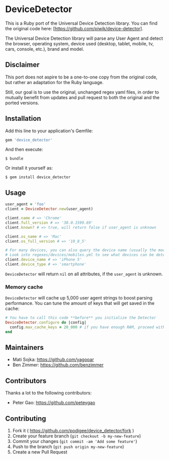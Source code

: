 # DeviceDetector

This is a Ruby port of the Universal Device Detection library.
You can find the original code here: [https://github.com/piwik/device-detector].

The Universal Device Detection library will parse any User Agent and detect
the browser, operating system, device used (desktop, tablet, mobile, tv, cars,
console, etc.), brand and model.

## Disclaimer

This port does not aspire to be a one-to-one copy from the original code, but
rather an adaptation for the Ruby language.

Still, our goal is to use the original, unchanged regex yaml files, in order to
mutually benefit from updates and pull request to both the original and the
ported versions.

## Installation

Add this line to your application's Gemfile:

```ruby
gem 'device_detector'
```

And then execute:

    $ bundle

Or install it yourself as:

    $ gem install device_detector

## Usage

```ruby
user_agent = 'foo'
client = DeviceDetector.new(user_agent)

client.name # => 'Chrome'
client.full_version # => '30.0.1599.69'
client.known? # => true, will return false if user_agent is unknown

client.os_name # => 'Mac'
client.os_full_version # => '10_8_5'

# For many devices, you can also query the device name (usually the model name)
# Look into regexes/devices/mobiles.yml to see what devices can be detected
client.device_name # => 'iPhone 5'
client.device_type # => 'smartphone'
```

`DeviceDetector` will return `nil` on all attributes, if the `user_agent` is unknown.

### Memory cache

`DeviceDetector` will cache up 5,000 user agent strings to boost parsing performance.
You can tune the amount of keys that will get saved in the cache:

```ruby
# You have to call this code **before** you initialize the Detector
DeviceDetector.configure do |config|
  config.max_cache_keys = 20_000 # if you have enough RAM, proceed with care
end
```

## Maintainers

- Mati Sojka: https://github.com/yagooar
- Ben Zimmer: https://github.com/benzimmer

## Contributors

Thanks a lot to the following contributors:

- Peter Gao: https://github.com/peteygao

## Contributing

1. Fork it ( https://github.com/podigee/device_detector/fork )
2. Create your feature branch (`git checkout -b my-new-feature`)
3. Commit your changes (`git commit -am 'Add some feature'`)
4. Push to the branch (`git push origin my-new-feature`)
5. Create a new Pull Request
